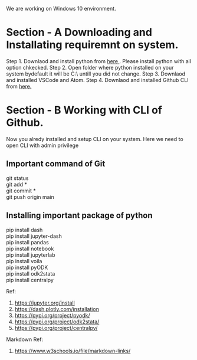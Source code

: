 <!--- Installation of python --->

We are working on Windows 10 environment.

<h1>Section - A Downloading and Installating requiremnt on system.</h1>

Step 1. Downlaod and install python from <a href = "https://www.python.org/downloads/">here  </a>. Please install python with all option chkecked. 
Step 2. Open folder where python installed on your system bydefault it will be C:\ untill you did not change.
Step 3. Downlaod and installed VSCode and Atom. 
Step 4. Downlaod and installed Github CLI from <a href = "https://cli.github.com/">here.  </a>


<h1>Section - B Working with CLI of Github.</h1>

Now you alredy installed and setup CLI on your system. Here we need to open CLI with admin privilege 

<h2> Important command of Git </h2>
git status  <br/>
git add *  <br/>
git commit *  <br/>
git push origin main <br/>

<h2> Installing important package of python </h2>

pip install dash <br/>
pip install jupyter-dash <br/>
pip install pandas <br/>
pip install notebook <br/>
pip install jupyterlab <br/>
pip install voila <br/>
pip install pyODK <br/>
pip install odk2stata <br/>
pip install centralpy <br/>


Ref: 
1. https://jupyter.org/install
2. https://dash.plotly.com/installation
3. https://pypi.org/project/pyodk/
4. https://pypi.org/project/odk2stata/
5. https://pypi.org/project/centralpy/






Markdown Ref:
1. https://www.w3schools.io/file/markdown-links/